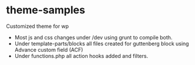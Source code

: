 # theme-samples
Customized theme for wp

- Most js and css changes under /dev using grunt to compile both.
- Under template-parts/blocks all files created for guttenberg block using Advance custom field (ACF)
- Under functions.php all action hooks added and filters.
